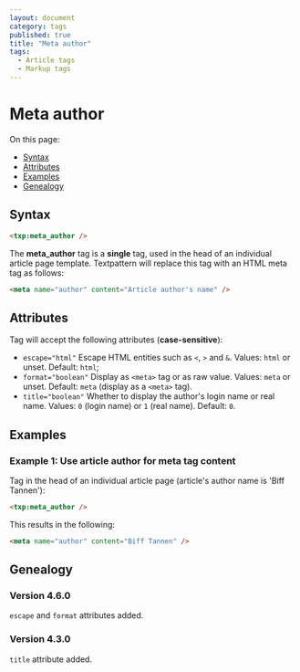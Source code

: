 ```yaml
---
layout: document
category: tags
published: true
title: "Meta author"
tags:
  - Article tags
  - Markup tags
---
```


# Meta author

On this page:

* [Syntax](#user-content-syntax)
* [Attributes](#user-content-attributes)
* [Examples](#user-content-examples)
* [Genealogy](#user-content-genealogy)

## Syntax

```html
<txp:meta_author />
```

The **meta_author** tag is a __single__ tag, used in the head of an individual article page template. Textpattern will replace this tag with an HTML meta tag as follows:

```html
<meta name="author" content="Article author's name" />
```

## Attributes

Tag will accept the following attributes (**case-sensitive**):

* `escape="html"`
Escape HTML entities such as `<`, `>` and `&`.
Values: `html` or unset.
Default: `html`;
* `format="boolean"`
Display as `<meta>` tag or as raw value.
Values: `meta` or unset.
Default: `meta` (display as a `<meta>` tag).
* `title="boolean"`
Whether to display the author's login name or real name.
Values: `0` (login name) or `1` (real name).
Default: `0`.

## Examples

### Example 1: Use article author for meta tag content

Tag in the head of an individual article page (article's author name is 'Biff Tannen'):

```html
<txp:meta_author />
```

This results in the following:

```html
<meta name="author" content="Biff Tannen" />
```

## Genealogy

### Version 4.6.0

`escape` and `format` attributes added.

### Version 4.3.0

`title` attribute added.
